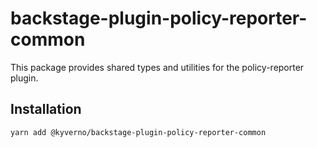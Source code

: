 # backstage-plugin-policy-reporter-common

This package provides shared types and utilities for the policy-reporter plugin.

## Installation

```bash
yarn add @kyverno/backstage-plugin-policy-reporter-common
```
